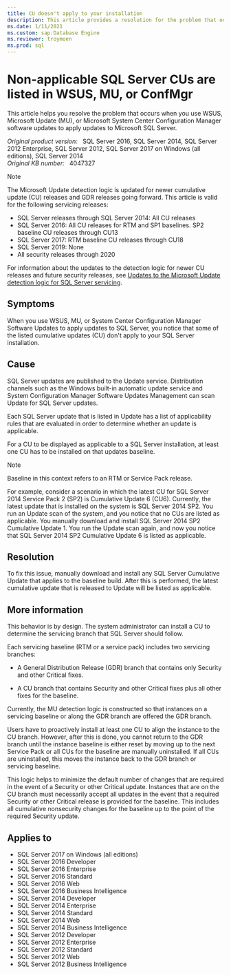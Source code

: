 ```yaml
---
title: CU doesn't apply to your installation
description: This article provides a resolution for the problem that occurs when you use WSUS, Microsoft Update, or Microsoft System Center Configuration Manager Software Updates to apply updates to Microsoft SQL Server.
ms.date: 1/11/2021
ms.custom: sap:Database Engine
ms.reviewer: troymoen
ms.prod: sql 
---
```

# Non-applicable SQL Server CUs are listed in WSUS, MU, or ConfMgr

This article helps you resolve the problem that occurs when you use WSUS, Microsoft Update (MU), or Microsoft System Center Configuration Manager software updates to apply updates to Microsoft SQL Server.

_Original product version:_ &nbsp; SQL Server 2016, SQL Server 2014, SQL Server 2012 Enterprise, SQL Server 2012, SQL Server 2017 on Windows (all editions), SQL Server 2014  
_Original KB number:_ &nbsp; 4047327

> [!NOTE]
> The Microsoft Update detection logic is updated for newer cumulative update (CU) releases and GDR releases going forward. This article is valid for the following servicing releases:
>
>- SQL Server releases through SQL Server 2014: All CU releases
>- SQL Server 2016: All CU releases for RTM and SP1 baselines. SP2 baseline CU releases through CU13
>- SQL Server 2017: RTM baseline CU releases through CU18
>- SQL Server 2019: None
>- All security releases through 2020

For information about the updates to the detection logic for newer CU releases and future security releases, see [Updates to the Microsoft Update detection logic for SQL Server servicing](../windows/new-mu-servicing-model.md).

## Symptoms

When you use WSUS, MU, or System Center Configuration Manager Software Updates to apply updates to SQL Server, you notice that some of the listed cumulative updates (CU) don't apply to your SQL Server installation.

## Cause

SQL Server updates are published to the Update service. Distribution channels such as the Windows built-in automatic update service and System Configuration Manager Software Updates Management can scan Update for SQL Server updates.  

Each SQL Server update that is listed in Update has a list of applicability rules that are evaluated in order to determine whether an update is applicable.  

For a CU to be displayed as applicable to a SQL Server installation, at least one CU has to be installed on that updates baseline.  

> [!NOTE]
> Baseline in this context refers to an RTM or Service Pack release.

For example, consider a scenario in which the latest CU for SQL Server 2014 Service Pack 2 (SP2) is Cumulative Update 6 (CU6). Currently, the latest update that is installed on the system is SQL Server 2014 SP2. You run an Update scan of the system, and you notice that no CUs are listed as applicable. You manually download and install SQL Server 2014 SP2 Cumulative Update 1. You run the Update scan again, and now you notice that SQL Server 2014 SP2 Cumulative Update 6 is listed as applicable.

## Resolution

To fix this issue, manually download and install any SQL Server Cumulative Update that applies to the baseline build. After this is performed, the latest cumulative update that is released to Update will be listed as applicable.

## More information

This behavior is by design. The system administrator can install a CU to determine the servicing branch that SQL Server should follow.  

Each servicing baseline (RTM or a service pack) includes two servicing branches:

- A General Distribution Release (GDR) branch that contains only Security and other Critical fixes.

- A CU branch that contains Security and other Critical fixes plus all other fixes for the baseline.

Currently, the MU detection logic is constructed so that instances on a servicing baseline or along the GDR branch are offered the GDR branch.

Users have to proactively install at least one CU to align the instance to the CU branch. However, after this is done, you cannot return to the GDR branch until the instance baseline is either reset by moving up to the next Service Pack or all CUs for the baseline are manually uninstalled. If all CUs are uninstalled, this moves the instance back to the GDR branch or servicing baseline.

This logic helps to minimize the default number of changes that are required in the event of a Security or other Critical update. Instances that are on the CU branch must necessarily accept all updates in the event that a required Security or other Critical release is provided for the baseline. This includes all cumulative nonsecurity changes for the baseline up to the point of the required Security update.

## Applies to

- SQL Server 2017 on Windows (all editions)
- SQL Server 2016 Developer
- SQL Server 2016 Enterprise
- SQL Server 2016 Standard
- SQL Server 2016 Web
- SQL Server 2016 Business Intelligence
- SQL Server 2014 Developer
- SQL Server 2014 Enterprise
- SQL Server 2014 Standard
- SQL Server 2014 Web
- SQL Server 2014 Business Intelligence
- SQL Server 2012 Developer
- SQL Server 2012 Enterprise
- SQL Server 2012 Standard
- SQL Server 2012 Web
- SQL Server 2012 Business Intelligence
